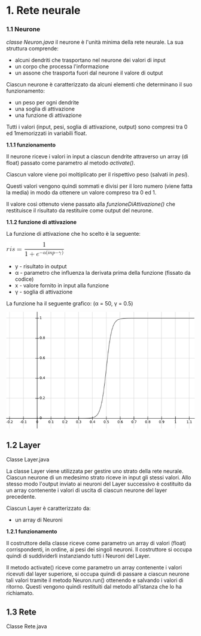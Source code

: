 # 1. Rete neurale

### 1.1 Neurone
_classe Neuron.java_
il neurone è l'unità minima della rete neurale. La sua struttura comprende:
* alcuni dendriti che trasportano nel neurone dei valori di input
* un corpo che processa l'informazione
* un assone che trasporta fuori dal neurone il valore di output

Ciascun neurone è caratterizzato da alcuni elementi che determinano il suo funzionamento:
* un peso per ogni dendrite
* una soglia di attivazione
* una funzione di attivazione

Tutti i valori (input, pesi, soglia di attivazione, output) sono compresi tra 0 ed 1memorizzati in variabili float.

__1.1.1 funzionamento__

Il neurone riceve i valori in input a ciascun dendrite attraverso un array (di float) passato come parametro al metodo _activate()_.

Ciascun valore viene poi moltiplicato per il rispettivo peso (salvati in _pesi_).

Questi valori vengono quindi sommati e divisi per il loro numero (viene fatta la media) in modo da ottenere un valore compreso tra 0 ed 1.

Il valore così ottenuto viene passato alla _funzioneDiAttivazione()_ che restituisce il risultato da restituire come output del neurone.

__1.1.2 funzione di attivazione__

La funzione di attivazione che ho scelto è la seguente:

![F_attivazione](/images/f_att.gif)

* y - risultato in output
* α - parametro che influenza la derivata prima della funzione (fissato da codice)
* x - valore fornito in input alla funzione
* γ - soglia di attivazione

La funzione ha il seguente grafico: (α = 50, γ = 0.5)

![F_attivazione](/images/graph_f_att.png)

## 1.2 Layer
Classe Layer.java

La classe Layer viene utilizzata per gestire uno strato della rete neurale. Ciascun neurone di un medesimo strato riceve in input gli stessi valori. Allo stesso modo l'output inviato ai neuroni del Layer successivo è costituito da un array contenente i valori di uscita di ciascun neurone del layer precedente.

Ciascun Layer è caratterizzato da:
* un array di Neuroni

__1.2.1 funzionamento__

Il costruttore della classe riceve come parametro un array di valori (float) corrispondenti, in ordine, ai pesi dei singoli neuroni. Il costruttore si occupa quindi di suddividerli instanziando tutti i Neuroni del Layer.

Il metodo activate() riceve come parametro un array contenente i valori ricevuti dal layer superiore, si occupa quindi di passare a ciascun neurone tali valori tramite il metodo Neuron.run() ottenendo e salvando i valori di ritorno. Questi vengono quindi restituiti dal metodo all'istanza che lo ha richiamato.

## 1.3 Rete
Classe Rete.java



